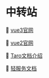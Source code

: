 # 中转站

🔗 [vue3官网](https://v3.cn.vuejs.org/)

🔗 [vue2官网](https://cn.vuejs.org/)

🔗 [Taro文档介绍](http://taro-docs.jd.com/taro/docs/README/index.html)

🔗 [轻服务文档](https://qingfuwu.cn/docs/nodejs/)

